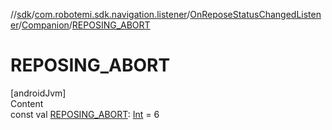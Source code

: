 //[sdk](../../../../index.md)/[com.robotemi.sdk.navigation.listener](../../index.md)/[OnReposeStatusChangedListener](../index.md)/[Companion](index.md)/[REPOSING_ABORT](-r-e-p-o-s-i-n-g_-a-b-o-r-t.md)



# REPOSING_ABORT  
[androidJvm]  
Content  
const val [REPOSING_ABORT](-r-e-p-o-s-i-n-g_-a-b-o-r-t.md): [Int](https://kotlinlang.org/api/latest/jvm/stdlib/kotlin/-int/index.html) = 6  



